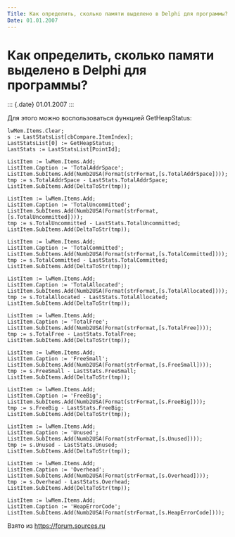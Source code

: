 ```yaml
---
Title: Как определить, сколько памяти выделено в Delphi для программы?
Date: 01.01.2007
---
```


Как определить, сколько памяти выделено в Delphi для программы?
===============================================================

::: {.date}
01.01.2007
:::

Для этого можно воспользоваться функцией GetHeapStatus:

    lwMem.Items.Clear;
    s := LastStatsList[cbCompare.ItemIndex];
    LastStatsList[0] := GetHeapStatus;
    LastStats := LastStatsList[PointId];
     
    ListItem := lwMem.Items.Add;
    ListItem.Caption := 'TotalAddrSpace';
    ListItem.SubItems.Add(Numb2USA(Format(strFormat,[s.TotalAddrSpace])));
    tmp := s.TotalAddrSpace - LastStats.TotalAddrSpace;
    ListItem.SubItems.Add(DeltaToStr(tmp));
     
    ListItem := lwMem.Items.Add;
    ListItem.Caption := 'TotalUncommitted';
    ListItem.SubItems.Add(Numb2USA(Format(strFormat,[s.TotalUncommitted])));
    tmp := s.TotalUncommitted - LastStats.TotalUncommitted;
    ListItem.SubItems.Add(DeltaToStr(tmp));
     
    ListItem := lwMem.Items.Add;
    ListItem.Caption := 'TotalCommitted';
    ListItem.SubItems.Add(Numb2USA(Format(strFormat,[s.TotalCommitted])));
    tmp := s.TotalCommitted - LastStats.TotalCommitted;
    ListItem.SubItems.Add(DeltaToStr(tmp));
     
    ListItem := lwMem.Items.Add;
    ListItem.Caption := 'TotalAllocated';
    ListItem.SubItems.Add(Numb2USA(Format(strFormat,[s.TotalAllocated])));
    tmp := s.TotalAllocated - LastStats.TotalAllocated;
    ListItem.SubItems.Add(DeltaToStr(tmp));
     
    ListItem := lwMem.Items.Add;
    ListItem.Caption := 'TotalFree';
    ListItem.SubItems.Add(Numb2USA(Format(strFormat,[s.TotalFree])));
    tmp := s.TotalFree - LastStats.TotalFree;
    ListItem.SubItems.Add(DeltaToStr(tmp));
     
    ListItem := lwMem.Items.Add;
    ListItem.Caption := 'FreeSmall';
    ListItem.SubItems.Add(Numb2USA(Format(strFormat,[s.FreeSmall])));
    tmp := s.FreeSmall - LastStats.FreeSmall;
    ListItem.SubItems.Add(DeltaToStr(tmp));
     
    ListItem := lwMem.Items.Add;
    ListItem.Caption := 'FreeBig';
    ListItem.SubItems.Add(Numb2USA(Format(strFormat,[s.FreeBig])));
    tmp := s.FreeBig - LastStats.FreeBig;
    ListItem.SubItems.Add(DeltaToStr(tmp));
     
    ListItem := lwMem.Items.Add;
    ListItem.Caption := 'Unused';
    ListItem.SubItems.Add(Numb2USA(Format(strFormat,[s.Unused])));
    tmp := s.Unused - LastStats.Unused;
    ListItem.SubItems.Add(DeltaToStr(tmp));
     
    ListItem := lwMem.Items.Add;
    ListItem.Caption := 'Overhead';
    ListItem.SubItems.Add(Numb2USA(Format(strFormat,[s.Overhead])));
    tmp := s.Overhead - LastStats.Overhead;
    ListItem.SubItems.Add(DeltaToStr(tmp));
     
    ListItem := lwMem.Items.Add;
    ListItem.Caption := 'HeapErrorCode';
    ListItem.SubItems.Add(Numb2USA(Format(strFormat,[s.HeapErrorCode])));

Взято из <https://forum.sources.ru>
